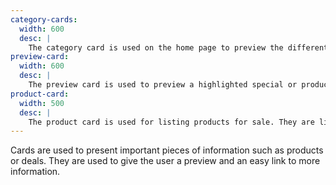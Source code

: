 ```yaml
---
category-cards:
  width: 600
  desc: |
    The category card is used on the home page to preview the different category of products that are available.
preview-card:
  width: 600
  desc: |
    The preview card is used to preview a highlighted special or product on the home page.
product-card:
  width: 500
  desc: |
    The product card is used for listing products for sale. They are linked to the products page.
---
```


  Cards are used to present important pieces of information such as products or deals. They are used to give the user a preview and an easy link to more information.
